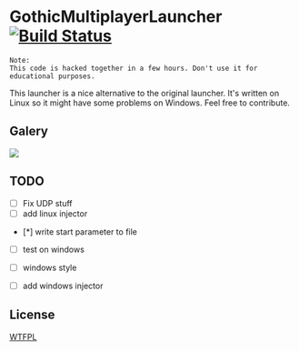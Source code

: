 # GothicMultiplayerLauncher [![Build Status](https://travis-ci.org/TRUEPADDii/GothicMultiplayerLauncher.svg?branch=master)](https://travis-ci.org/TRUEPADDii/GothicMultiplayerLauncher)

```
Note:
This code is hacked together in a few hours. Don't use it for educational purposes.
```

This launcher is a nice alternative to the original launcher. It's written on Linux so it might have some problems on Windows. Feel free to contribute.


## Galery
![](https://raw.githubusercontent.com/TRUEPADDii/GothicMultiplayerLauncher/master/mainwindow.png)

## TODO
- [ ] Fix UDP stuff
- [ ] add linux injector
- [*] write start parameter to file
- [ ] test on windows
- [ ] windows style
- [ ] add windows injector


## License
[WTFPL](https://github.com/TRUEPADDii/GothicMultiplayerLauncher/blob/master/LICENSE)
